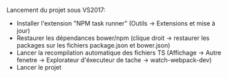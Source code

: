 Lancement du projet sous VS2017:
  - Installer l'extension "NPM task runner" (Outils -> Extensions et mise à jour)
  - Restaurer les dépendances bower/npm (clique droit -> restaurer les packages sur les fichiers package.json et bower.json)
  - Lancer la recompilation automatique des fichiers TS (Affichage -> Autre fenetre -> Explorateur d'éxecuteur de tache -> watch-webpack-dev)
  - Lancer le projet

